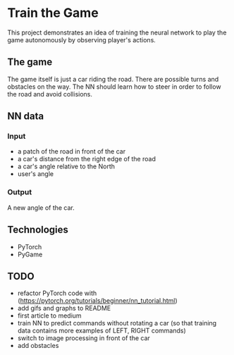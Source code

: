# Train the Game

This project demonstrates an idea of training the neural network to play the game autonomously by observing player's actions.

## The game

The game itself is just a car riding the road. There are possible turns and obstacles on the way. The NN should learn how to steer in order to follow the road and avoid collisions.

## NN data

### Input

- a patch of the road in front of the car
- a car's distance from the right edge of the road
- a car's angle relative to the North
- user's angle


### Output

A new angle of the car.


## Technologies

- PyTorch
- PyGame


## TODO
- refactor PyTorch code with (https://pytorch.org/tutorials/beginner/nn_tutorial.html)
- add gifs and graphs to README
- first article to medium
- train NN to predict commands without rotating a car (so that training data contains more examples of LEFT, RIGHT commands)
- switch to image processing in front of the car
- add obstacles